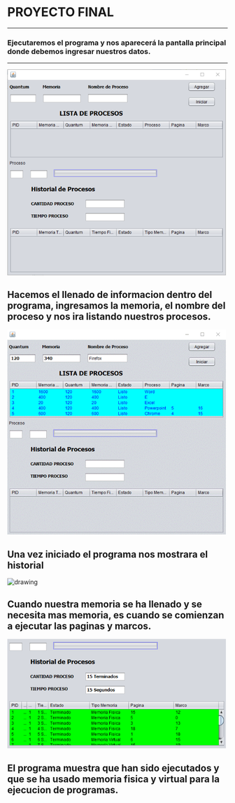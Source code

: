 # PROYECTO FINAL
---
### Ejecutaremos el programa y nos aparecerá la pantalla principal donde debemos ingresar nuestros datos.
---
<img src="Principal.png" alt="drawing" width="500"/>

## Hacemos el llenado de informacion dentro del programa, ingresamos la memoria, el nombre del proceso y nos ira listando nuestros procesos.

<img src="Ingreso.gif" alt="drawing" width="500"/>

## Una vez iniciado el programa nos mostrara el historial

<img src="Hist.png" alt="drawing" width="500"/>

## Cuando nuestra memoria se ha llenado y se necesita mas memoria, es cuando se comienzan a ejecutar las paginas y marcos.

<img src="MEMORIA.png" alt="drawing" width="500"/>

## El programa muestra que han sido ejecutados y que se ha usado memoria fisica y virtual para la ejecucion de programas.
